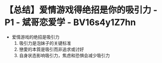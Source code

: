 # 【总结】爱情游戏得绝招是你的吸引力 - P1 - 斌哥恋爱学 - BV16s4y1Z7hn

-   爱情游戏的绝招是吸引力
    1.  吸引力是泡妹子的关键标准
    2.  戀愛的本質是吸引而非追求或讨好
    3.  自身状态影响吸引力，焦虑和恐惧会减少吸引力
